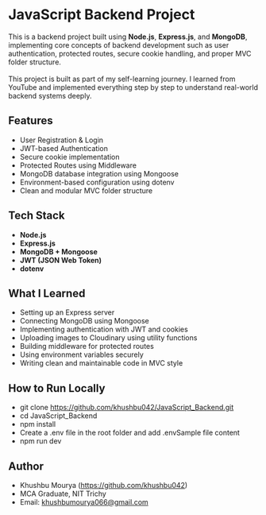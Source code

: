 # JavaScript Backend Project

This is a backend project built using **Node.js**, **Express.js**, and **MongoDB**, implementing core concepts of backend development such as user authentication, protected routes, secure cookie handling, and proper MVC folder structure.<br/><br/> This project is built as part of my self-learning journey. I learned from YouTube and implemented everything step by step to understand real-world backend systems deeply.

## Features

- User Registration & Login
- JWT-based Authentication
- Secure cookie implementation
- Protected Routes using Middleware
- MongoDB database integration using Mongoose
- Environment-based configuration using dotenv
- Clean and modular MVC folder structure
  
## Tech Stack

- **Node.js**
- **Express.js**
- **MongoDB + Mongoose**
- **JWT (JSON Web Token)**
- **dotenv**
  
## What I Learned

- Setting up an Express server
- Connecting MongoDB using Mongoose
- Implementing authentication with JWT and cookies
- Uploading images to Cloudinary using utility functions
- Building middleware for protected routes
- Using environment variables securely
- Writing clean and maintainable code in MVC style

## How to Run Locally
- git clone https://github.com/khushbu042/JavaScript_Backend.git
- cd JavaScript_Backend
- npm install
- Create a .env file in the root folder and add .envSample file content
- npm run dev

## Author
- Khushbu Mourya (https://github.com/khushbu042)
- MCA Graduate, NIT Trichy
- Email: khushbumourya066@gmail.com
